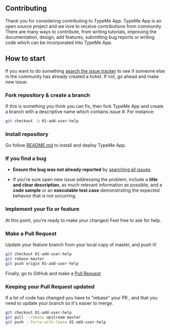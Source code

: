 ## Contributing

Thank you for considering contributing to TypeMe App. 
TypeMe App is an open source project and we love to receive contributions from community. 
There are many ways to contribute, from writing tutorials, improving the documentation, design, add features,
submitting bug reports or writing code which can be incorporated into TypeMe App.

## How to start

If you want to do something [search the issue tracker](https://github.com/vasyldzhala/typeme/issues) to see if
someone else in the community has already created a ticket. If not, go ahead and
make new issue.

### Fork repository & create a branch

If this is something you think you can fix, then fork TypeMe App and
create a branch with a descriptive name which contains issue #. For instance:

```sh
git checkout -b 01-add-user-help
```

### Install repository 

Go follow [README.md](https://github.com/vasyldzhala/typeme/blob/master/README.md) 
to install and deploy TypeMe App.

### If you find a bug

* **Ensure the bug was not already reported** by [searching all issues](https://github.com/vasyldzhala/typeme/issues).

* If you're sure open new issue addressing the problem, include a **title and clear
  description**, as much relevant information as possible, and a **code sample**
  or an **executable test case** demonstrating the expected behavior that is not
  occurring.

### Implement your fix or feature

At this point, you're ready to make your changes! Feel free to ask for help.

### Make a Pull Request

Update your feature branch from your local copy of master, and push it!

```sh
git checkout 01-add-user-help
git rebase master
git push origin 01-add-user-help
```

Finally, go to GitHub and make a [Pull Request](https://github.com/vasyldzhala/typeme/pulls)

### Keeping your Pull Request updated

If a lot of code has changed you have to "rebase" your PR , and that you need to update your branch 
so it's easier to merge.

```sh
git checkout 01-add-user-help
git pull --rebase upstream master
git push --force-with-lease 01-add-user-help
```
